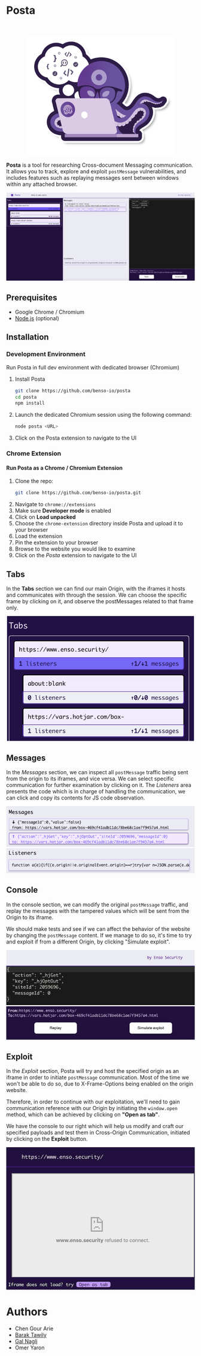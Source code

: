 # Posta

<br /><p align="center"><a href="https://github.com/benso-io/posta" title="Posta"><img height="320" src="./images/benso-posta.png" alt="enso.security - Posta"></a></p>

**Posta** is a tool for researching Cross-document Messaging communication. It allows you to track, explore and exploit `postMessage` vulnerabilities, and includes features such as replaying messages sent between windows within any attached browser.

<p align="center"><img src="./images/main_page.png" alt="Main Page"></p>

## Prerequisites
* Google Chrome / Chromium
* [Node.js](https://nodejs.org/en/download/) (optional)

## Installation

### Development Environment

Run Posta in full dev environment with dedicated browser (Chromium)

1. Install Posta
   ```bash
   git clone https://github.com/benso-io/posta
   cd posta
   npm install
   ```
1. Launch the dedicated Chromium session using the following command:
   ```bash
   node posta <URL>
   ```
1. Click on the Posta extension to navigate to the UI

### Chrome Extension

#### Run Posta as a Chrome / Chromium Extension

1. Clone the repo:
   ```bash
   git clone https://github.com/benso-io/posta.git
   ```
1. Navigate to `chrome://extensions`
1. Make sure **Developer mode** is enabled
1. Click on **Load unpacked**
1. Choose the `chrome-extension` directory inside Posta and upload it to your browser
1. Load the extension
1. Pin the extension to your browser
1. Browse to the website you would like to examine
1. Click on the *Posta* extension to navigate to the UI

## Tabs
In the **Tabs** section we can find our main Origin, with the iframes it hosts and communicates with through the session.
We can choose the specific frame by clicking on it, and observe the postMessages related to that frame only.

<p align="center"><img width="500" src="./images/tabs.png" alt="Tabs"></p>

## Messages
In the *Messages* section, we can inspect all `postMessage` traffic being sent from the origin to its iframes, and vice versa.
We can select specific communication for further examination by clicking on it.
The *Listeners* area presents the code which is in charge of handling the communication, we can click and copy its contents for JS code observation.

<p align="center"><img src="./images/messages.png" alt="Messages">
<img src="./images/listeners.png" alt="Listeners"></p>

## Console
In the console section, we can modify the original `postMessage` traffic, and replay the messages with the tampered values which will be sent from the Origin to its iframe.

We should make tests and see if we can affect the behavior of the website by changing the `postMessage` content. If we manage to do so, it's time to try and exploit if from a different Origin, by clicking "Simulate exploit".

<p align="center"><img src="./images/console.png" alt="Console">
<img src="./images/buttons.png" alt="Buttons"></p>


## Exploit

In the *Exploit* section, Posta will try and host the specified origin as an iframe in order to initiate `postMessage` communication. Most of the time we won't be able to do so, due to X-Frame-Options being enabled on the origin website.

Therefore, in order to continue with our exploitation, we'll need to gain communication reference with our Origin by initiating the `window.open` method, which can be achieved by clicking on **"Open as tab"**.

We have the console to our right which will help us modify and craft our specified payloads and test them in Cross-Origin Communication, initiated by clicking on the **Exploit** button.

<p align="center"><img src="./images/exploit_content.png" alt="Exploit Content"></p>

# Authors
- Chen Gour Arie
- [Barak Tawily](https://quitten.github.io/)
- [Gal Nagli](https://github.com/NagliNagli)
- Omer Yaron
